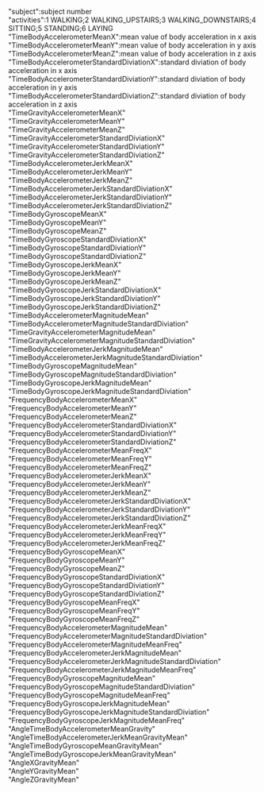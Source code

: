 "subject":subject number                                                  
"activities":1 WALKING;2 WALKING_UPSTAIRS;3 WALKING_DOWNSTAIRS;4 SITTING;5 STANDING;6 LAYING                                            
"TimeBodyAccelerometerMeanX":mean value of body acceleration in x axis                                
"TimeBodyAccelerometerMeanY":mean value of body acceleration in y axis                       
"TimeBodyAccelerometerMeanZ":mean value of body acceleration in z axis                       
"TimeBodyAccelerometerStandardDiviationX":standard diviation of body acceleration in x axis       
"TimeBodyAccelerometerStandardDiviationY":standard diviation of body acceleration in y axis                 
"TimeBodyAccelerometerStandardDiviationZ":standard diviation of body acceleration in z axis                
"TimeGravityAccelerometerMeanX"                            
"TimeGravityAccelerometerMeanY"                           
"TimeGravityAccelerometerMeanZ"                          
"TimeGravityAccelerometerStandardDiviationX"              
"TimeGravityAccelerometerStandardDiviationY"               
"TimeGravityAccelerometerStandardDiviationZ"              
"TimeBodyAccelerometerJerkMeanX"                           
"TimeBodyAccelerometerJerkMeanY"                          
"TimeBodyAccelerometerJerkMeanZ"                           
"TimeBodyAccelerometerJerkStandardDiviationX"             
"TimeBodyAccelerometerJerkStandardDiviationY"              
"TimeBodyAccelerometerJerkStandardDiviationZ"             
"TimeBodyGyroscopeMeanX"                                   
"TimeBodyGyroscopeMeanY"                                  
"TimeBodyGyroscopeMeanZ"                                   
"TimeBodyGyroscopeStandardDiviationX"                     
"TimeBodyGyroscopeStandardDiviationY"                      
"TimeBodyGyroscopeStandardDiviationZ"                     
"TimeBodyGyroscopeJerkMeanX"                               
"TimeBodyGyroscopeJerkMeanY"                              
"TimeBodyGyroscopeJerkMeanZ"                               
"TimeBodyGyroscopeJerkStandardDiviationX"                 
"TimeBodyGyroscopeJerkStandardDiviationY"                  
"TimeBodyGyroscopeJerkStandardDiviationZ"                 
"TimeBodyAccelerometerMagnitudeMean"                       
"TimeBodyAccelerometerMagnitudeStandardDiviation"         
"TimeGravityAccelerometerMagnitudeMean"                    
"TimeGravityAccelerometerMagnitudeStandardDiviation"      
"TimeBodyAccelerometerJerkMagnitudeMean"                   
"TimeBodyAccelerometerJerkMagnitudeStandardDiviation"     
"TimeBodyGyroscopeMagnitudeMean"                           
"TimeBodyGyroscopeMagnitudeStandardDiviation"             
"TimeBodyGyroscopeJerkMagnitudeMean"                       
"TimeBodyGyroscopeJerkMagnitudeStandardDiviation"         
"FrequencyBodyAccelerometerMeanX"                          
"FrequencyBodyAccelerometerMeanY"                         
"FrequencyBodyAccelerometerMeanZ"                          
"FrequencyBodyAccelerometerStandardDiviationX"            
"FrequencyBodyAccelerometerStandardDiviationY"             
"FrequencyBodyAccelerometerStandardDiviationZ"            
"FrequencyBodyAccelerometerMeanFreqX"                      
"FrequencyBodyAccelerometerMeanFreqY"                     
"FrequencyBodyAccelerometerMeanFreqZ"                      
"FrequencyBodyAccelerometerJerkMeanX"                     
"FrequencyBodyAccelerometerJerkMeanY"                      
"FrequencyBodyAccelerometerJerkMeanZ"                     
"FrequencyBodyAccelerometerJerkStandardDiviationX"         
"FrequencyBodyAccelerometerJerkStandardDiviationY"        
"FrequencyBodyAccelerometerJerkStandardDiviationZ"         
"FrequencyBodyAccelerometerJerkMeanFreqX"                 
"FrequencyBodyAccelerometerJerkMeanFreqY"                  
"FrequencyBodyAccelerometerJerkMeanFreqZ"                 
"FrequencyBodyGyroscopeMeanX"                              
"FrequencyBodyGyroscopeMeanY"                             
"FrequencyBodyGyroscopeMeanZ"                              
"FrequencyBodyGyroscopeStandardDiviationX"                
"FrequencyBodyGyroscopeStandardDiviationY"                 
"FrequencyBodyGyroscopeStandardDiviationZ"                
"FrequencyBodyGyroscopeMeanFreqX"                          
"FrequencyBodyGyroscopeMeanFreqY"                         
"FrequencyBodyGyroscopeMeanFreqZ"                          
"FrequencyBodyAccelerometerMagnitudeMean"                 
"FrequencyBodyAccelerometerMagnitudeStandardDiviation"     
"FrequencyBodyAccelerometerMagnitudeMeanFreq"             
"FrequencyBodyAccelerometerJerkMagnitudeMean"              
"FrequencyBodyAccelerometerJerkMagnitudeStandardDiviation"
"FrequencyBodyAccelerometerJerkMagnitudeMeanFreq"          
"FrequencyBodyGyroscopeMagnitudeMean"                     
"FrequencyBodyGyroscopeMagnitudeStandardDiviation"         
"FrequencyBodyGyroscopeMagnitudeMeanFreq"                 
"FrequencyBodyGyroscopeJerkMagnitudeMean"                  
"FrequencyBodyGyroscopeJerkMagnitudeStandardDiviation"    
"FrequencyBodyGyroscopeJerkMagnitudeMeanFreq"              
"AngleTimeBodyAccelerometerMeanGravity"                   
"AngleTimeBodyAccelerometerJerkMeanGravityMean"            
"AngleTimeBodyGyroscopeMeanGravityMean"                   
"AngleTimeBodyGyroscopeJerkMeanGravityMean"                
"AngleXGravityMean"                                       
"AngleYGravityMean"                                        
"AngleZGravityMean" 

